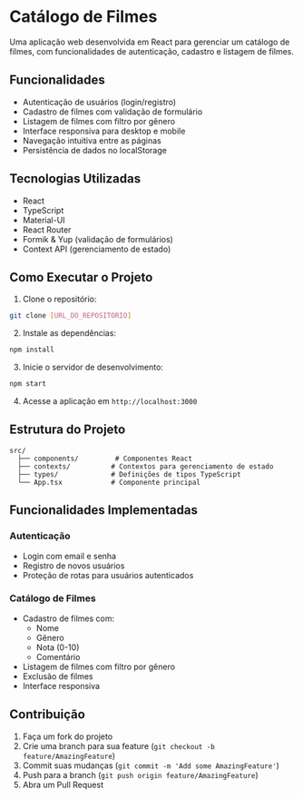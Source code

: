 # Catálogo de Filmes

Uma aplicação web desenvolvida em React para gerenciar um catálogo de filmes, com funcionalidades de autenticação, cadastro e listagem de filmes.

## Funcionalidades

- Autenticação de usuários (login/registro)
- Cadastro de filmes com validação de formulário
- Listagem de filmes com filtro por gênero
- Interface responsiva para desktop e mobile
- Navegação intuitiva entre as páginas
- Persistência de dados no localStorage

## Tecnologias Utilizadas

- React
- TypeScript
- Material-UI
- React Router
- Formik & Yup (validação de formulários)
- Context API (gerenciamento de estado)

## Como Executar o Projeto

1. Clone o repositório:
```bash
git clone [URL_DO_REPOSITÓRIO]
```

2. Instale as dependências:
```bash
npm install
```

3. Inicie o servidor de desenvolvimento:
```bash
npm start
```

4. Acesse a aplicação em `http://localhost:3000`

## Estrutura do Projeto

```
src/
  ├── components/         # Componentes React
  ├── contexts/          # Contextos para gerenciamento de estado
  ├── types/             # Definições de tipos TypeScript
  └── App.tsx            # Componente principal
```

## Funcionalidades Implementadas

### Autenticação
- Login com email e senha
- Registro de novos usuários
- Proteção de rotas para usuários autenticados

### Catálogo de Filmes
- Cadastro de filmes com:
  - Nome
  - Gênero
  - Nota (0-10)
  - Comentário
- Listagem de filmes com filtro por gênero
- Exclusão de filmes
- Interface responsiva

## Contribuição

1. Faça um fork do projeto
2. Crie uma branch para sua feature (`git checkout -b feature/AmazingFeature`)
3. Commit suas mudanças (`git commit -m 'Add some AmazingFeature'`)
4. Push para a branch (`git push origin feature/AmazingFeature`)
5. Abra um Pull Request
